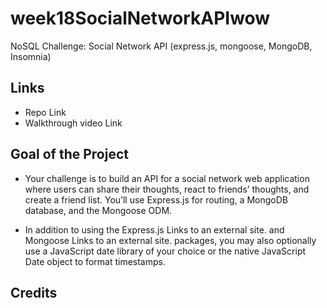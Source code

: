 # week18SocialNetworkAPIwow
NoSQL Challenge: Social Network API (express.js, mongoose, MongoDB, Insomnia)

## Links
- Repo Link
- Walkthrough video Link

## Goal of the Project
- Your challenge is to build an API for a social network web application where users can share their thoughts, react to friends’ thoughts, and create a friend list. You’ll use Express.js for routing, a MongoDB database, and the Mongoose ODM. 

- In addition to using the Express.js Links to an external site. and Mongoose Links to an external site. packages, you may also optionally use a JavaScript date library of your choice or the native JavaScript Date object to format timestamps.

## Credits
